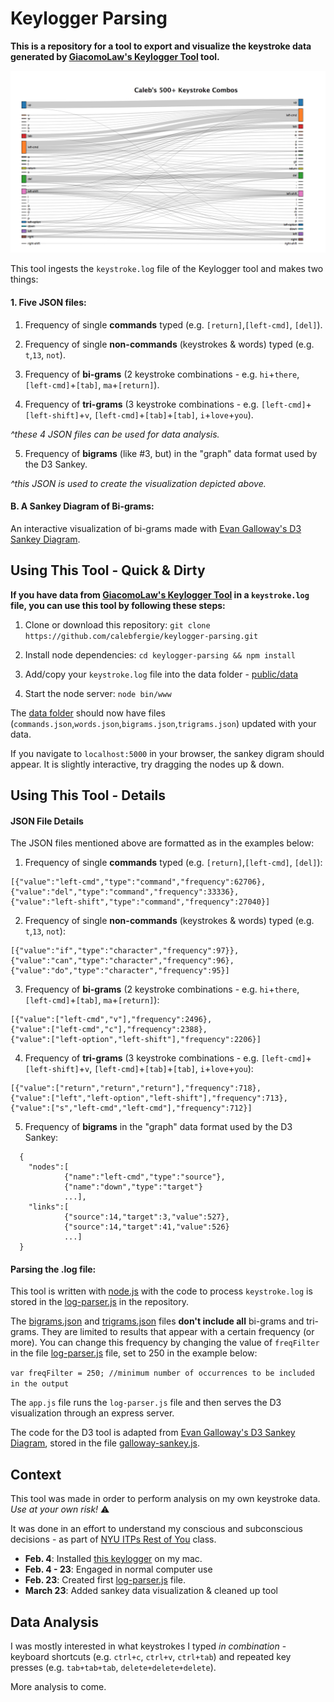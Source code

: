 # Keylogger Parsing

**This is a repository for a tool to export and visualize the keystroke data generated by [GiacomoLaw's Keylogger Tool](https://github.com/GiacomoLaw/Keylogger) tool.**

![](public/images/500-plus.png)

This tool ingests the `keystroke.log` file of the Keylogger tool and makes two things:

#### 1. Five JSON files:
1. Frequency of single **commands** typed (e.g. `[return]`,`[left-cmd]`, `[del]`).

2. Frequency of single **non-commands** (keystrokes & words) typed (e.g. `t`,`13`, `not`).

3. Frequency of **bi-grams** (2 keystroke combinations - e.g. `hi`+`there`, `[left-cmd]`+`[tab]`, `ma`+`[return]`).

4. Frequency of **tri-grams** (3 keystroke combinations - e.g. `[left-cmd]`+`[left-shift]`+`v`, `[left-cmd]`+`[tab]`+`[tab]`, `i`+`love`+`you`).

*^these 4 JSON files can be used for data analysis.*

5. Frequency of **bigrams** (like #3, but) in the "graph" data format used by the D3 Sankey.

*^this JSON is used to create the visualization depicted above.*

#### B. A Sankey Diagram of Bi-grams:

An interactive visualization of bi-grams made with [Evan Galloway's D3 Sankey Diagram](https://bl.ocks.org/gallowayevan/88d7c27ac2d1cfb78541d96b7477b43c).

## **Using This Tool - Quick & Dirty**

**If you have data from [GiacomoLaw's Keylogger Tool](https://github.com/GiacomoLaw/Keylogger) in a `keystroke.log` file, you can use this tool by following these steps:**

1. Clone or download this repository: `git clone https://github.com/calebfergie/keylogger-parsing.git`

2. Install node dependencies: `cd keylogger-parsing && npm install`

3. Add/copy your `keystroke.log` file into the data folder - [public/data](public/data/)

4. Start the node server: `node bin/www`

The [data folder](public/data) should now have files (`commands.json`,`words.json`,`bigrams.json`,`trigrams.json`) updated with your data.

If you navigate to `localhost:5000` in your browser, the sankey digram should appear. It is slightly interactive, try dragging the nodes up & down.

## **Using This Tool - Details**

#### JSON File Details

The JSON files mentioned above are formatted as in the examples below:

1. Frequency of single **commands** typed (e.g. `[return]`,`[left-cmd]`, `[del]`):
```
[{"value":"left-cmd","type":"command","frequency":62706},
{"value":"del","type":"command","frequency":33336},
{"value":"left-shift","type":"command","frequency":27040}]
```
2. Frequency of single **non-commands** (keystrokes & words) typed (e.g. `t`,`13`, `not`):
```
[{"value":"if","type":"character","frequency":97}},
{"value":"can","type":"character","frequency":96},
{"value":"do","type":"character","frequency":95}]
```
3. Frequency of **bi-grams** (2 keystroke combinations - e.g. `hi`+`there`, `[left-cmd]`+`[tab]`, `ma`+`[return]`):
```
[{"value":["left-cmd","v"],"frequency":2496},
{"value":["left-cmd","c"],"frequency":2388},
{"value":["left-option","left-shift"],"frequency":2206}]
```
4. Frequency of **tri-grams** (3 keystroke combinations - e.g. `[left-cmd]`+`[left-shift]`+`v`, `[left-cmd]`+`[tab]`+`[tab]`, `i`+`love`+`you`):
```
[{"value":["return","return","return"],"frequency":718},
{"value":["left","left-option","left-shift"],"frequency":713},
{"value":["s","left-cmd","left-cmd"],"frequency":712}]
```

5. Frequency of **bigrams** in the "graph" data format used by the D3 Sankey:
```
  {
    "nodes":[
            {"name":"left-cmd","type":"source"},
            {"name":"down","type":"target"}
            ...],
    "links":[
            {"source":14,"target":3,"value":527},
            {"source":14,"target":41,"value":526}
            ...]
  }       
  ```

#### Parsing the .log file:

 This tool is written with [node.js](https://nodejs.org/en/) with the code to process `keystroke.log` is stored in the [log-parser.js](public/data/log-parser.js) in the repository.

 The [bigrams.json](public/data/bigrams.json) and [trigrams.json](public/data/trigrams.json) files **don't include all** bi-grams and tri-grams. They are limited to results that appear with a certain frequency (or more). You can change this frequency by changing the value of `freqFilter` in the file [log-parser.js](public/data/log-parser.js) file, set to 250 in the example below:

 `var freqFilter = 250; //minimum number of occurrences to be included in the output`

 The `app.js` file runs the `log-parser.js` file and then serves the D3 visualization through an express server.

 The code for the D3 tool is adapted from [Evan Galloway's D3 Sankey Diagram](https://bl.ocks.org/gallowayevan/88d7c27ac2d1cfb78541d96b7477b43c), stored in the file [galloway-sankey.js](public/javascripts/galloway-sankey.js).

## **Context**

This tool was made in order to perform analysis on my own keystroke data. *Use at your own risk!* ⚠️ 

It was done in an effort to understand my conscious and subconscious decisions - as part of [NYU ITPs Rest of You](https://itp.nyu.edu/classes/roy19/) class.

- **Feb. 4**: Installed [this keylogger](https://github.com/GiacomoLaw/Keylogger) on my mac.
- **Feb. 4 - 23**: Engaged in normal computer use
- **Feb. 23**: Created first [log-parser.js](public/data/log-parser.js) file.
- **March 23**: Added sankey data visualization & cleaned up tool

## Data Analysis

I was mostly interested in what keystrokes I typed *in combination* - keyboard shortcuts (e.g. `ctrl+c`, `ctrl+v`, `ctrl+tab`) and repeated key presses (e.g. `tab+tab+tab`, `delete+delete+delete`).

More analysis to come.
